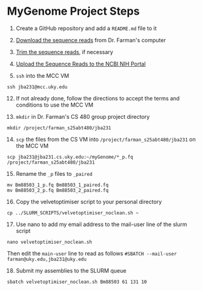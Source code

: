 # MyGenome Project Steps

1. Create a GitHub repository and add a `README.md` file to it

2. [Download the sequence reads](DownloadReads.md) from Dr. Farman's computer

3. [Trim the sequence reads](TrimReads.md), if necessary

4. [Upload the Sequence Reads to the NCBI NIH Portal](UploadToNCBI.md)

11. `ssh` into the MCC VM

```ssh jba231@mcc.uky.edu```

12. If not already done, follow the directions to accept the terms and conditions to use the MCC VM

13. `mkdir` in Dr. Farman's CS 480 group project directory

```mkdir /project/farman_s25abt480/jba231```

14. `scp` the files from the CS VM into `/project/farman_s25abt480/jba231` on the MCC VM

```scp jba231@jba231.cs.uky.edu:~/myGenome/*_p.fq /project/farman_s25abt480/jba231```

15. Rename the `_p` files to `_paired`

```
mv Bm88503_1_p.fq Bm88503_1_paired.fq
mv Bm88503_2_p.fq Bm88503_2_paired.fq
```

16. Copy the velvetoptimiser script to your personal directory

```cp ../SLURM_SCRIPTS/velvetoptimiser_noclean.sh ~```

17. Use nano to add my email address to the mail-user line of the slurm script

```nano velvetoptimiser_noclean.sh```

Then edit the `main-user` line to read as follows `#SBATCH --mail-user farman@uky.edu,jba231@uky.edu`

18. Submit my assemblies to the SLURM queue

```sbatch velvetoptimiser_noclean.sh Bm88503 61 131 10```
